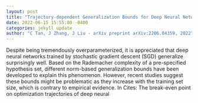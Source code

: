 ```yaml
--- 
layout: post 
title: "Trajectory-dependent Generalization Bounds for Deep Neural Networks via Fractional Brownian Motion" 
date: 2022-06-15 15:55:00 -0400 
categories: jekyll update 
author: "C Tan, J Zhang, J Liu - arXiv preprint arXiv:2206.04359, 2022" 
--- 
```

Despite being tremendously overparameterized, it is appreciated that deep neural networks trained by stochastic gradient descent (SGD) generalize surprisingly well. Based on the Rademacher complexity of a pre-specified hypothesis set, different norm-based generalization bounds have been developed to explain this phenomenon. However, recent studies suggest these bounds might be problematic as they increase with the training set size, which is contrary to empirical evidence. In Cites: The break-even point on optimization trajectories of deep neural